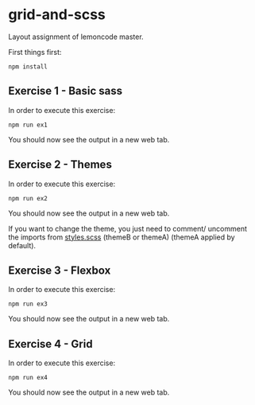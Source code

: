 # grid-and-scss
Layout assignment of lemoncode master.

First things first:

```
npm install
```

## Exercise 1 - Basic sass
In order to execute this exercise:
```
npm run ex1
```
You should now see the output in a new web tab.

## Exercise 2 - Themes
In order to execute this exercise:
```
npm run ex2
```
You should now see the output in a new web tab.

If you want to change the theme, you just need to comment/ uncomment the imports from [styles.scss](./src/ex2/scss/styles.scss) (themeB or themeA) (themeA applied by default).

## Exercise 3 - Flexbox
In order to execute this exercise:
```
npm run ex3
```
You should now see the output in a new web tab.

## Exercise 4 - Grid
In order to execute this exercise:
```
npm run ex4
```
You should now see the output in a new web tab.